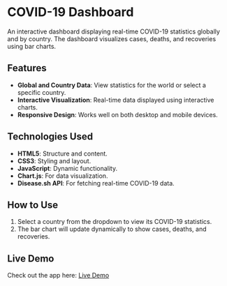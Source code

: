 # COVID-19 Dashboard

An interactive dashboard displaying real-time COVID-19 statistics globally and by country. The dashboard visualizes cases, deaths, and recoveries using bar charts.

## Features
- **Global and Country Data**: View statistics for the world or select a specific country.
- **Interactive Visualization**: Real-time data displayed using interactive charts.
- **Responsive Design**: Works well on both desktop and mobile devices.

## Technologies Used
- **HTML5**: Structure and content.
- **CSS3**: Styling and layout.
- **JavaScript**: Dynamic functionality.
- **Chart.js**: For data visualization.
- **Disease.sh API**: For fetching real-time COVID-19 data.

## How to Use
1. Select a country from the dropdown to view its COVID-19 statistics.
2. The bar chart will update dynamically to show cases, deaths, and recoveries.

## Live Demo
Check out the app here: [Live Demo](#)


